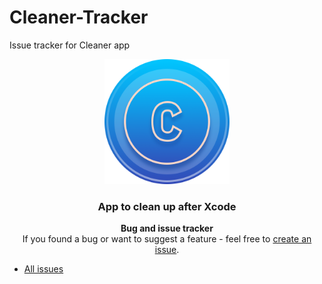 # Cleaner-Tracker
Issue tracker for Cleaner app

<div align="center">

<img src="1024x1024.png" width="200" height="200">

### App to clean up after Xcode

**Bug and issue tracker**  
If you found a bug or want to suggest a feature - feel free to [create an issue](https://github.com/deszip/Cleaner-Tracker/issues/new).

</div>

* [All issues](https://github.com/deszip/Cleaner-Tracker/issues)
